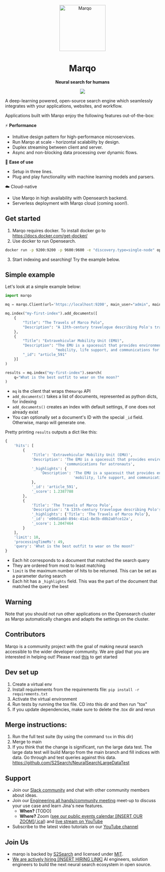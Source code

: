 <p align="center">
  <img src="assets/logo.svg" alt="Marqo" width="150" height="150" />
</p>

<h1 align="center">Marqo</h1>

<p align="center">
  <b>Neural search for humans</b>
</p>

<p align="center">
  <a align="center" href="https://join.slack.com/t/marqo-community/shared_invite/zt-1d737l76e-u~b3Rvey2IN2nGM4wyr44w"><img src="https://img.shields.io/badge/Slack-blueviolet?logo=slack&amp;logoColor=white&style=flat-square"></a>
</p>

A deep-learning powered, open-source search engine which seamlessly integrates with your applications, websites, and workflow.

Applications built with Marqo enjoy the following features out-of-the-box:

⚡ **Performance**
  - Intuitive design pattern for high-performance microservices.
  - Run Marqo at scale - horizontal scalability by design.
  - Duplex streaming between client and server.
  - Async and non-blocking data processing over dynamic flows.

🍳 **Ease of use**
  - Setup in three lines.
  - Plug and play functionality with machine learning models and parsers.
  
☁️ Cloud-native
  - Use Marqo in high availability with Opensearch backend.
  - Serverless deployment with Marqo cloud (coming soon!).


<!-- end marqo-description -->

## Get started

1. Marqo requires docker. To install docker go to https://docs.docker.com/get-docker/
2. Use docker to run Opensearch.
```bash
docker run -p 9200:9200 -p 9600:9600 -e "discovery.type=single-node" opensearchproject/opensearch:2.0.0
```
3. Start indexing and searching! Try the example below.

## Simple example

Let's look at a simple example below:

```python
import marqo

mq = marqo.Client(url='https://localhost:9200', main_user="admin", main_password="admin")

mq.index("my-first-index").add_documents([
    {
        "Title": "The Travels of Marco Polo",
        "Description": "A 13th-century travelogue describing Polo's travels"
    }, 
    {
        "Title": "Extravehicular Mobility Unit (EMU)",
        "Description": "The EMU is a spacesuit that provides environmental protection, "
                       "mobility, life support, and communications for astronauts",
        "_id": "article_591"
    }]
)

results = mq.index("my-first-index").search(
    q="What is the best outfit to wear on the moon?"
)
```

- `mq` is the client that wraps the`marqo` API
- `add_documents()` takes a list of documents, represented as python dicts, for indexing
- `add_documents()` creates an index with default settings, if one does not already exist
- You can optionally set a document's ID with the special `_id` field. Otherwise, marqo will generate one.

Pretty printing `results` outputs a dict like this:


```python
{
    'hits': [
        {   
            'Title': 'Extravehicular Mobility Unit (EMU)',
            'Description': 'The EMU is a spacesuit that provides environmental protection, mobility, life support, and' 
                           'communications for astronauts',
            '_highlights': {
                'Description': 'The EMU is a spacesuit that provides environmental protection, '
                               'mobility, life support, and communications for astronauts'
            },
            '_id': 'article_591',
            '_score': 1.2387788
        }, 
        {   
            'Title': 'The Travels of Marco Polo',
            'Description': "A 13th-century travelogue describing Polo's travels",
            '_highlights': {'Title': 'The Travels of Marco Polo'},
            '_id': 'e00d1a8d-894c-41a1-8e3b-d8b2a8fce12a',
            '_score': 1.2047464
        }
    ],
    'limit': 10,
    'processingTimeMs': 49,
    'query': 'What is the best outfit to wear on the moon?'
}
```

- Each hit corresponds to a document that matched the search query
- They are ordered from most to least matching
- `limit` is the maximum number of hits to be returned. This can be set as a parameter during search
- Each hit has a `_highlights` field. This was the part of the document that matched the query the best

## Warning

Note that you should not run other applications on the Opensearch cluster as Marqo automatically changes and adapts the settings on the cluster.

## Contributors
Marqo is a community project with the goal of making neural search accessible to the wider developer community. We are glad that you are interested in helping out! Please read [this](./CONTRIBUTING.md) to get started

## Dev set up
1. Create a virtual env
2. Install requirements from the requirements file: ```pip install -r requirements.txt```
3. Activate the virtual environment
4. Run tests by running the tox file. CD into this dir and then run "tox"
5. If you update dependencies, make sure to delete the .tox dir and rerun

## Merge instructions:
1. Run the full test suite (by using the command `tox` in this dir)
2. Merge to main
3. If you think that the change is significant, run the large data test. 
The large data test will 
build Marqo from the main branch and fill indices with data. Go through and test queries 
against this data. https://github.com/S2Search/NeuralSearchLargeDataTest

<!-- start support-pitch -->


## Support

- Join our [Slack community](https://join.slack.com/t/marqo-community/shared_invite/zt-1d737l76e-u~b3Rvey2IN2nGM4wyr44w) and chat with other community members about ideas.
- Join our [Engineering all hands/community meeting](https://www.youtube.com/playlist?list=PLbye0SlvYJJ94Y1TK3YUeGJ9L1y7rkn7n) meet-up to discuss your use case and learn Jina's new features.
    - **When?** [TODO]
    - **Where?**
      Zoom ([see our public events calendar [INSERT OUR ZOOM]](https://calendar.google.com/calendar/embed?src=c_1t5ogfp2d45v8fit981j08mcm4%40group.calendar.google.com&ctz=Europe%2FBerlin)/[.ical](https://calendar.google.com/calendar/ical/c_1t5ogfp2d45v8fit981j08mcm4%40group.calendar.google.com/public/basic.ics))
      and [live stream on YouTube](https://www.youtube.com/channel/UCRlNTP90AXQYPMonYZHFWCA)
- Subscribe to the latest video tutorials on our [YouTube channel](https://www.youtube.com/channel/UCRlNTP90AXQYPMonYZHFWCA)

## Join Us

- marqo is backed by [S2Search](https://www.s2search.io/) and licensed under [MIT](./LICENSE).
- [We are actively hiring [INSERT HIRING LINK]](https://www.s2search.io/) AI engineers, solution engineers to build the next neural search ecosystem in open source.

<!-- end support-pitch -->
